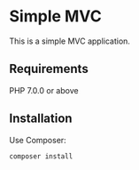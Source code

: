 # Simple MVC

This is a simple MVC application.

## Requirements

PHP 7.0.0 or above

## Installation

Use Composer:

```sh
composer install
```